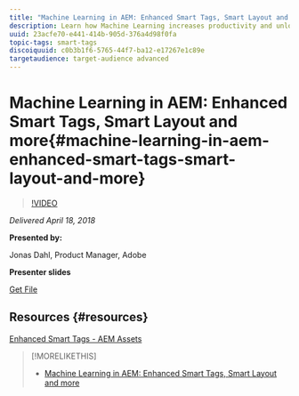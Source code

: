 ```yaml
---
title: "Machine Learning in AEM: Enhanced Smart Tags, Smart Layout and more"
description: Learn how Machine Learning increases productivity and unlocks new use cases in Experience Manager version 6.4
uuid: 23acfe70-e441-414b-905d-376a4d98f0fa
topic-tags: smart-tags
discoiquuid: c0b3b1f6-5765-44f7-ba12-e17267e1c89e
targetaudience: target-audience advanced
---
```


# Machine Learning in AEM: Enhanced Smart Tags, Smart Layout and more{#machine-learning-in-aem-enhanced-smart-tags-smart-layout-and-more}

>[!VIDEO](https://video.tv.adobe.com/v/22255/?quality=9)

*Delivered April 18, 2018*

**Presented by:**

Jonas Dahl, Product Manager, Adobe

**Presenter slides**

[Get File](assets/aem+gems+ml+and+ai+in+aem+4+17+18.pdf)

## Resources {#resources}

[Enhanced Smart Tags - AEM Assets](https://helpx.adobe.com/experience-manager/6-4/assets/using/enhanced-smart-tags.html)

<!--
[Get back to the Overview](https://helpx.adobe.com/experience-manager/kt/eseminars/gems/aem-index.html)
-->

>[!MORELIKETHIS]
>
>* [Machine Learning in AEM: Enhanced Smart Tags, Smart Layout and more](aem-machine-learning.md)
